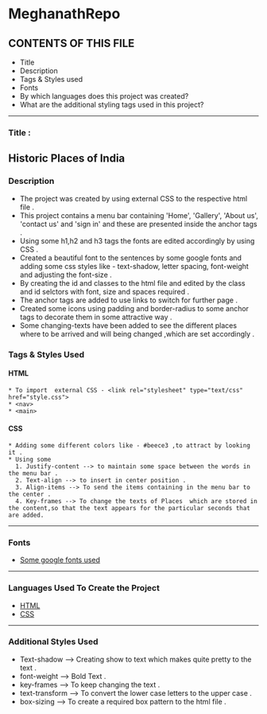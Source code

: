 # MeghanathRepo
## CONTENTS OF THIS FILE
 * Title
 * Description
 * Tags & Styles used 
 * Fonts
 * By which languages does this project was created?
 * What are the additional styling tags used in this project?
 ---
### Title :
  Historic Places of India
---
### Description
 * The project was created by using external CSS to the respective html file .
 * This project contains a menu bar containing 'Home', 'Gallery', 'About us', 'contact us' and 'sign in' and these are presented inside the anchor tags .
 * Using some h1,h2 and h3 tags the fonts are edited accordingly by using CSS .
 * Created a beautiful font to the sentences by some google fonts and adding some css styles like - text-shadow, letter spacing, font-weight and adjusting the font-size .
 * By creating the id and classes to the html file and edited by the class and id selctors with font, size and spaces required .
 * The anchor tags are added to use links to switch for further page .
 * Created some icons using padding and border-radius to some anchor tags to decorate them in some attractive way .
 * Some changing-texts have been added to see the different places where to be arrived and will being changed ,which are set accordingly .
### Tags & Styles Used
 #### HTML
    * To import  external CSS - <link rel="stylesheet" type="text/css" href="style.css">
    * <nav> 
    * <main>
 #### CSS
    * Adding some different colors like - #beece3 ,to attract by looking it .
    * Using some 
      1. Justify-content --> to maintain some space between the words in the menu bar .
      2. Text-align --> to insert in center position .
      3. Align-items --> To send the items containing in the menu bar to the center .
      4. Key-frames --> To change the texts of Places  which are stored in the content,so that the text appears for the particular seconds that are added.
---
### Fonts
  * [Some google fonts used](https://fonts.google.com/specimen/Ibarra+Real+Nova?query=Ibarra+Real+Nova)
---
### Languages Used To Create the Project 
  * [HTML](Project.html)
  * [CSS](style.css)
---
### Additional Styles Used
  * Text-shadow --> Creating show to text which makes quite pretty to the text .
  * font-weight --> Bold Text .
  * key-frames --> To keep changing the text .
  * text-transform --> To convert the lower case letters to the upper case .
  * box-sizing --> To create a required box pattern to the html file .
